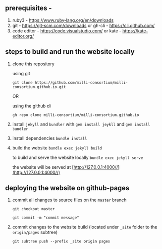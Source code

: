 ## prerequisites -

1. ruby3 - https://www.ruby-lang.org/en/downloads
2. git - https://git-scm.com/downloads or gh-cli - https://cli.github.com/
3. code editor - https://code.visualstudio.com/ or kate - https://kate-editor.org/

## steps to build and run the website locally

1. clone this repository 

   using git

   ```git clone https://github.com/milli-consortium/milli-consortium.github.io.git```

   OR 
   
   using the github cli

   ```gh repo clone milli-consortium/milli-consortium.github.io```

2. install ```jekyll``` and ```bundler``` with 
   ```gem install jeykll``` and ```gem install bundler```

3. install dependencies ```bundle install```

4. build the website ```bundle exec jekyll build```
   
   to build and serve the website locally ```bundle exec jekyll serve```
   
   the website will be served at [http://127.0.0.1:4000//](http://127.0.0.1:4000//)

## deploying the website on github-pages

1. commit all changes to source files on the ```master``` branch

   ```git checkout master```

   ```git commit -m "commit message"```

2. commit changes to the website build (located under ```_site``` folder to the ```origin/pages``` subtree)

   ```git subtree push --prefix _site origin pages ```